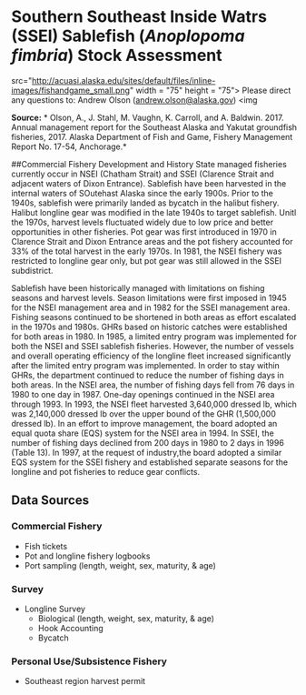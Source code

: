 # Southern Southeast Inside Watrs (SSEI) Sablefish (*Anoplopoma fimbria*) Stock Assessment

src="http://acuasi.alaska.edu/sites/default/files/inline-images/fishandgame_small.png" width = "75" height = "75"> Please direct any questions to: Andrew Olson (andrew.olson@alaska.gov) <img  

**Source:** *	Olson, A., J. Stahl, M. Vaughn, K. Carroll, and A. Baldwin. 2017. Annual management report for the Southeast Alaska and Yakutat groundfish fisheries, 2017. Alaska Department of Fish and Game, Fishery Management Report No. 17-54, Anchorage.*

##Commercial Fishery Development and History
State managed fisheries currently occur in NSEI (Chatham Strait) and SSEI (Clarence Strait and adjacent waters of Dixon Entrance). Sablefish have been harvested in the internal waters of SOutehast Alaska since the early 1900s. Prior to the 1940s, sablefish were primarily landed as bycatch in the halibut fishery. Halibut longline gear was modified in the late 1940s to target sablefish. Unitl the 1970s, harvest levels fluctuated widely due to low price and better opportunities in other fisheries. Pot gear was first introduced in 1970 in Clarence Strait and Dixon Entrance areas and the pot fishery accounted for 33% of the total harvest in the early 1970s. In 1981, the NSEI fishery was restricted to longline gear only, but pot gear was still allowed in the SSEI subdistrict.

Sablefish have been historically managed with limitations on fishing seasons and harvest levels. Season limitations were first imposed in 1945 for the NSEI management area and in 1982 for the SSEI management area. Fishing seasons continued to be shortened in both areas as effort escalated in the 1970s and 1980s. GHRs based on historic catches were established for both areas in 1980. In 1985, a limited entry program was implemented for both the NSEI and SSEI sablefish fisheries. However, the number of vessels and overall operating efficiency of the longline fleet increased significantly after the limited entry program was implemented. In order to stay within GHRs, the department continued to reduce the number of fishing days in both areas. In the NSEI area, the number of fishing days fell from 76 days in 1980 to one day in 1987. One-day openings continued in the NSEI area through 1993. In 1993, the NSEI fleet harvested 3,640,000 dressed lb, which was 2,140,000 dressed lb over the upper bound of the GHR (1,500,000 dressed lb). In an effort to improve management, the board adopted an equal quota share (EQS) system for the NSEI area in 1994. In SSEI, the number of fishing days declined from 200 days in 1980 to 2 days in 1996 (Table 13). In 1997, at the request of industry,the board adopted a similar EQS system for the SSEI fishery and established separate seasons for the longline and pot fisheries to reduce gear conflicts.

## Data Sources

### Commercial Fishery
* Fish tickets
* Pot and longline fishery logbooks
* Port sampling (length, weight, sex, maturity, & age)

### Survey
* Longline Survey
  + Biological (length, weight, sex, maturity, & age)
  + Hook Accounting
  + Bycatch
  
### Personal Use/Subsistence Fishery
* Southeast region harvest permit
